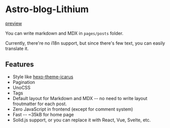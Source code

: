 # Astro-blog-Lithium

[preview](https://stblog.penclub.club/)

You can write markdown and MDX in `pages/posts` folder.

Currently, there're no i18n support, but since there's few text, you can easily translate it.

## Features

- Style like [hexo-theme-icarus](https://github.com/ppoffice/hexo-theme-icarus)
- Pagination
- UnoCSS
- Tags
- Default layout for Markdown and MDX -- no need to write layout froutmatter for each post.
- Zero JavaScript in frontend (except for comment system)
- Fast -- ~35kB for home page
- Solid.js support, or you can replace it with React, Vue, Svelte, etc.
